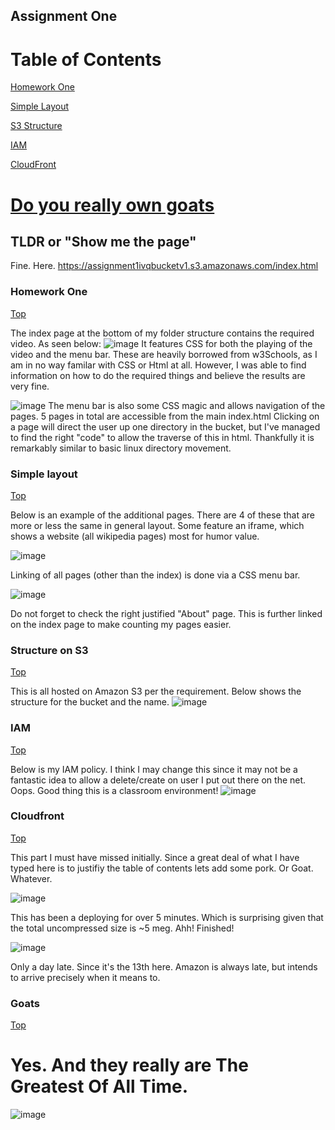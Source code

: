
## Assignment One

# Table of Contents
[Homework One](#homework-one)

[Simple Layout](#simple-layout)

[S3 Structure](#structure-on-s3)

[IAM](#iam)

[CloudFront](#cloudfront)

# [Do you really own goats](#goats)

## TLDR or "Show me the page"

Fine. Here.
https://assignment1ivqbucketv1.s3.amazonaws.com/index.html

### Homework One

[Top](#table-of-contents)

The index page at the bottom of my folder structure contains the required video. As seen below:
![image](https://user-images.githubusercontent.com/93015308/153783723-b2810c6a-7424-42a6-835e-2ae360c0526f.png)
It features CSS for both the playing of the video and the menu bar. These are heavily borrowed from w3Schools, as I am in no way familar with CSS or Html at all.
However, I was able to find information on how to do the required things and believe the results are very fine. 

![image](https://user-images.githubusercontent.com/93015308/153783838-79aaff55-05ea-4223-9c70-d687b5650543.png)
The menu bar is also some CSS magic and allows navigation of the pages. 5 pages in total are accessible from the main index.html
Clicking on a page will direct the user up one directory in the bucket, but I've managed to find the right "code" to allow the traverse of this in html. 
Thankfully it is remarkably similar to basic linux directory movement.
 
### Simple layout
[Top](#table-of-contents)

Below is an example of the additional pages. There are 4 of these that are more or less the same in general layout. Some feature an iframe, which shows a website (all wikipedia pages) most for humor value. 

![image](https://user-images.githubusercontent.com/93015308/153784431-a9040409-56c3-40d4-96ea-aa4fbc918c36.png)

Linking of all pages (other than the index) is done via a CSS menu bar.

![image](https://user-images.githubusercontent.com/93015308/153784777-a26adf12-f48a-48d7-b093-321abb9c1b95.png)

Do not forget to check the right justified "About" page. This is further linked on the index page to make counting my pages easier. 

### Structure on S3

[Top](#table-of-contents)

This is all hosted on Amazon S3 per the requirement. 
Below shows the structure for the bucket and the name.
![image](https://user-images.githubusercontent.com/93015308/153784019-5973c067-6d39-4f94-b4c8-28251f594957.png)


### IAM

[Top](#table-of-contents)

Below is my IAM policy. I think I may change this since it may not be a fantastic idea to allow a delete/create on user I put out there on the net. Oops. Good thing this is a classroom environment!
![image](https://user-images.githubusercontent.com/93015308/153784290-aaa94a66-cf1c-4c7f-99ca-eb3f1e2e6e31.png)

### Cloudfront

[Top](#table-of-contents)

This part I must have missed initially. Since a great deal of what I have typed here is to justifiy the table of contents lets add some pork. Or Goat. Whatever. 

![image](https://user-images.githubusercontent.com/93015308/153785568-2d53945a-f1bd-468a-895c-63d9a2e05a55.png)

This has been a deploying for over 5 minutes. Which is surprising given that the total uncompressed size is ~5 meg. Ahh! Finished!

![image](https://user-images.githubusercontent.com/93015308/153785713-832d3b6d-38db-4c15-b6ce-6a14f9b592c2.png)

Only a day late. Since it's the 13th here. Amazon is always late, but intends to arrive precisely when it means to.


### Goats

[Top](#table-of-contents)

 # __Yes__. And they really are The Greatest Of All Time.

![image](https://user-images.githubusercontent.com/93015308/153784928-3a8833fd-d453-45b0-9415-4990faf3b224.png)

